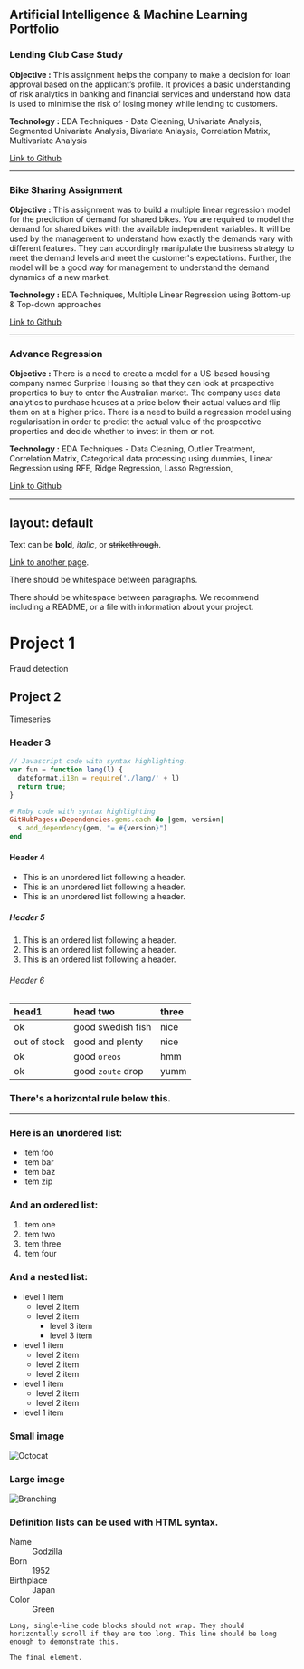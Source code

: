 ## Artificial Intelligence & Machine Learning Portfolio 

### Lending Club Case Study
**Objective :** This assignment helps the company to make a decision for loan approval based on the applicant’s profile. It provides a basic understanding of risk analytics in banking and financial services and understand how data is used to minimise the risk of losing money while lending to customers.

**Technology :** EDA Techniques - Data Cleaning, Univariate Analysis, Segmented Univariate Analysis, Bivariate Anlaysis, Correlation Matrix, Multivariate Analysis

[Link to Github]([./another-page.html](https://github.com/Sandhya-Girish/LendingClubCaseStudy))

---
### Bike Sharing Assignment 
**Objective :** This assignment was to build a multiple linear regression model for the prediction of demand for shared bikes. You are required to model the demand for shared bikes with the available independent variables. It will be used by the management to understand how exactly the demands vary with different features. They can accordingly manipulate the business strategy to meet the demand levels and meet the customer's expectations. Further, the model will be a good way for management to understand the demand dynamics of a new market.

**Technology :** EDA Techniques, Multiple Linear Regression using Bottom-up & Top-down approaches

[Link to Github]([./another-page.html](https://github.com/Sandhya-Girish/Bike-Sharing-Assignment))

---
### Advance Regression
**Objective :**  There is a need to create a model for a US-based housing company named Surprise Housing so that they can look at prospective properties to buy to enter the Australian market. The company uses data analytics to purchase houses at a price below their actual values and flip them on at a higher price. There is a need to build a regression model using regularisation in order to predict the actual value of the prospective properties and decide whether to invest in them or not.

**Technology :** EDA Techniques - Data Cleaning, Outlier Treatment, Correlation Matrix, Categorical data processing using dummies, Linear Regression using RFE, Ridge Regression, Lasso Regression, 

[Link to Github]([./another-page.html](https://github.com/Sandhya-Girish/Assignment-Advance-Regression))

---

layout: default
---

Text can be **bold**, _italic_, or ~~strikethrough~~.

[Link to another page](./another-page.html).

There should be whitespace between paragraphs.

There should be whitespace between paragraphs. We recommend including a README, or a file with information about your project.

# Project 1

Fraud detection 

## Project 2

Timeseries

### Header 3

```js
// Javascript code with syntax highlighting.
var fun = function lang(l) {
  dateformat.i18n = require('./lang/' + l)
  return true;
}
```

```ruby
# Ruby code with syntax highlighting
GitHubPages::Dependencies.gems.each do |gem, version|
  s.add_dependency(gem, "= #{version}")
end
```

#### Header 4

*   This is an unordered list following a header.
*   This is an unordered list following a header.
*   This is an unordered list following a header.

##### Header 5

1.  This is an ordered list following a header.
2.  This is an ordered list following a header.
3.  This is an ordered list following a header.

###### Header 6

| head1        | head two          | three |
|:-------------|:------------------|:------|
| ok           | good swedish fish | nice  |
| out of stock | good and plenty   | nice  |
| ok           | good `oreos`      | hmm   |
| ok           | good `zoute` drop | yumm  |

### There's a horizontal rule below this.

* * *

### Here is an unordered list:

*   Item foo
*   Item bar
*   Item baz
*   Item zip

### And an ordered list:

1.  Item one
1.  Item two
1.  Item three
1.  Item four

### And a nested list:

- level 1 item
  - level 2 item
  - level 2 item
    - level 3 item
    - level 3 item
- level 1 item
  - level 2 item
  - level 2 item
  - level 2 item
- level 1 item
  - level 2 item
  - level 2 item
- level 1 item

### Small image

![Octocat](https://github.githubassets.com/images/icons/emoji/octocat.png)

### Large image

![Branching](https://guides.github.com/activities/hello-world/branching.png)


### Definition lists can be used with HTML syntax.

<dl>
<dt>Name</dt>
<dd>Godzilla</dd>
<dt>Born</dt>
<dd>1952</dd>
<dt>Birthplace</dt>
<dd>Japan</dd>
<dt>Color</dt>
<dd>Green</dd>
</dl>

```
Long, single-line code blocks should not wrap. They should horizontally scroll if they are too long. This line should be long enough to demonstrate this.
```

```
The final element.
```
